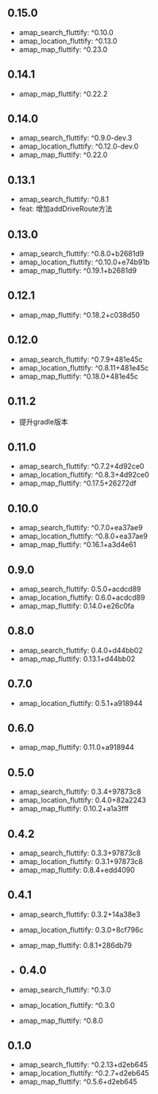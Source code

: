 ## 0.15.0
- amap_search_fluttify: ^0.10.0
- amap_location_fluttify: ^0.13.0
- amap_map_fluttify: ^0.23.0

## 0.14.1
- amap_map_fluttify: ^0.22.2

## 0.14.0
- amap_search_fluttify: ^0.9.0-dev.3
- amap_location_fluttify: ^0.12.0-dev.0
- amap_map_fluttify: ^0.22.0

## 0.13.1
- amap_search_fluttify: ^0.8.1
- feat: 增加addDriveRoute方法

## 0.13.0
- amap_search_fluttify: ^0.8.0+b2681d9
- amap_location_fluttify: ^0.10.0+e74b91b
- amap_map_fluttify: ^0.19.1+b2681d9

## 0.12.1
- amap_map_fluttify: ^0.18.2+c038d50

## 0.12.0
- amap_search_fluttify: ^0.7.9+481e45c
- amap_location_fluttify: ^0.8.11+481e45c
- amap_map_fluttify: ^0.18.0+481e45c

## 0.11.2
- 提升gradle版本

## 0.11.0
- amap_search_fluttify: ^0.7.2+4d92ce0
- amap_location_fluttify: ^0.8.3+4d92ce0
- amap_map_fluttify: ^0.17.5+26272df

## 0.10.0
- amap_search_fluttify: ^0.7.0+ea37ae9
- amap_location_fluttify: ^0.8.0+ea37ae9
- amap_map_fluttify: ^0.16.1+a3d4e61

## 0.9.0
- amap_search_fluttify: 0.5.0+acdcd89
- amap_location_fluttify: 0.6.0+acdcd89
- amap_map_fluttify: 0.14.0+e26c0fa

## 0.8.0
- amap_search_fluttify: 0.4.0+d44bb02
- amap_map_fluttify: 0.13.1+d44bb02

## 0.7.0
- amap_location_fluttify: 0.5.1+a918944

## 0.6.0
- amap_map_fluttify: 0.11.0+a918944

## 0.5.0
- amap_search_fluttify: 0.3.4+97873c8
- amap_location_fluttify: 0.4.0+82a2243
- amap_map_fluttify: 0.10.2+a1a3fff

## 0.4.2
- amap_search_fluttify: 0.3.3+97873c8
- amap_location_fluttify: 0.3.1+97873c8
- amap_map_fluttify: 0.8.4+edd4090

## 0.4.1
- amap_search_fluttify: 0.3.2+14a38e3
- amap_location_fluttify: 0.3.0+8cf796c
- amap_map_fluttify: 0.8.1+286db79

- ## 0.4.0
- amap_search_fluttify: ^0.3.0
- amap_location_fluttify: ^0.3.0
- amap_map_fluttify: ^0.8.0

## 0.1.0
- amap_search_fluttify: ^0.2.13+d2eb645
- amap_location_fluttify: ^0.2.7+d2eb645
- amap_map_fluttify: ^0.5.6+d2eb645
